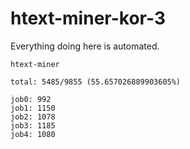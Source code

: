 # htext-miner-kor-3

Everything doing here is automated.

```
htext-miner

total: 5485/9855 (55.657026889903605%)

job0: 992
job1: 1150
job2: 1078
job3: 1185
job4: 1080
```